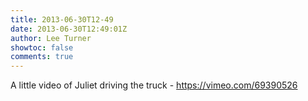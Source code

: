 ```yaml
---
title: 2013-06-30T12-49
date: 2013-06-30T12:49:01Z
author: Lee Turner
showtoc: false
comments: true
---
```


A little video of Juliet driving the truck - https://vimeo.com/69390526

